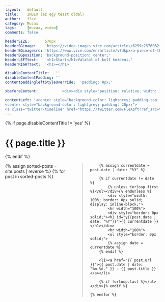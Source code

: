 ```yaml
---
layout:   default
title:    INDEX (ez egy teszt oldal)
author:   flex
category: Muzax
tags:     [muzax, video]
comments: false

headerSIZE:       570px
headerBGimage:    'https://video-images.vice.com/articles/6259c2576032f900969ad342/lede/1650049778845-russiancruisermoskva.jpeg'
headerBGimagesrc: 'https://www.vice.com/en/article/v7dkpx/a-piece-of-the-true-cross-may-have-sunk-with-russias-warship'
headerBGposition: 'background-position: center;'
headerLEFTtext:   '<h1>Start</h1>Valahol el kell kezdeni.'
headerRIGHTtext:  '<h1>⬅</h1>'

disableContentTitle:   ''
disableContentPadding: ''
contentpaddingleftStyleOverride:  'padding: 0px;'

xbeforeContent:          '<div><div style="position: relative; width: 100%; height: 0; padding-bottom: 56.25%;"><iframe style="position: absolute; width: 100%; height: 100%;" src="https://www.youtube.com/embed/zcua9XzKVas" title="YouTube video player" frameborder="0" allow="accelerometer; autoplay; clipboard-write; encrypted-media; gyroscope; picture-in-picture" allowfullscreen></iframe></div></div>'

contentLeft: '<center style="background-color: lightgrey; padding-top: 55px;"><a href="https://twitter.com/FleXoft"><img style="width: 80%; margin-bottom: 3%;" src="https://upload.wikimedia.org/wikipedia/en/thumb/4/47/Twitter_2010_logo_-_from_Commons.svg/1024px-Twitter_2010_logo_-_from_Commons.svg.png"></a></center>
<center style="background-color: lightgrey; padding: 20px;">
<a class="twitter-timeline" href="https://twitter.com/FleXoft?ref_src=twsrc%5Etfw" data-tweet-limit="3" data-dnt="true" data-chrome="noheader nofooter noscrollbar noborders transparent" data-lang="en"></a><script async src="https://platform.twitter.com/widgets.js" charset="utf-8"></script><center><i class="icon-star-empty-1" style="color: red;"></i> <i class="icon-star-empty-1" style="color: red;"></i> <i class="icon-star-empty-1" style="color: red;"></i></center>'
---
```


{% if page.disableContentTitle != 'yes' %}<h1>{{ page.title }}</h1>{% endif %}

<div class="rainbow"></div>

<p><div style="column-count: 2; column-gap: 50px; column-rule: 2px solid lightgrey;">
    {% assign sorted-posts = site.posts | reverse %}
	{% for post in sorted-posts %}
	
  		{% assign currentdate = post.date | date: "%Y" %}
	
  		{% if currentdate != date %}
			{% unless forloop.first %}</ul></div>{% endunless %}
			<div style="width: 100%; border: 0px solid; display: inline-block;">
			<hr width="100%">
			<div style="border: 0px solid;"><h1 id="y{{post.date | date: "%Y"}}">{{ currentdate }}</h1></div>
			<hr width="100%">
			<ul style="border: 0px solid;">
			{% assign date = currentdate %}
  		{% endif %}
  		
		<li><a href="{{ post.url }}">{{ post.date | date: "%m.%d." }} - {{ post.title }}</a></li>
  		
		{% if forloop.last %}</ul></div>{% endif %}
	
	{% endfor %}
</div></p>
<div class="rainbow"></div>